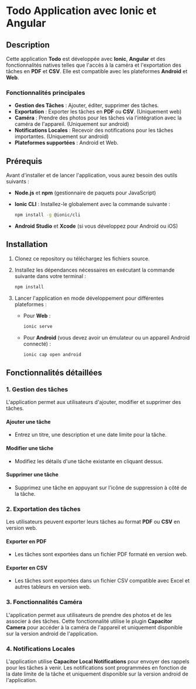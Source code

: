 # Todo Application avec Ionic et Angular

## Description

Cette application **Todo** est développée avec **Ionic**, **Angular** et des fonctionnalités natives telles que l'accès à la caméra et l'exportation des tâches en **PDF** et **CSV**. Elle est compatible avec les plateformes **Android** et **Web**.

### Fonctionnalités principales
- **Gestion des Tâches** : Ajouter, éditer, supprimer des tâches.
- **Exportation** : Exporter les tâches en **PDF** ou **CSV**. (Uniquement web)
- **Caméra** : Prendre des photos pour les tâches via l'intégration avec la caméra de l'appareil. (Uniquement sur android)
- **Notifications Locales** : Recevoir des notifications pour les tâches importantes. (Uniquement sur android)
- **Plateformes supportées** : Android et Web.

## Prérequis

Avant d'installer et de lancer l'application, vous aurez besoin des outils suivants :
- **Node.js** et **npm** (gestionnaire de paquets pour JavaScript)
- **Ionic CLI** : Installez-le globalement avec la commande suivante :
  
  ```bash
  npm install -g @ionic/cli
  ```
  
- **Android Studio** et **Xcode** (si vous développez pour Android ou iOS)
  
## Installation

1. Clonez ce repository ou téléchargez les fichiers source.
2. Installez les dépendances nécessaires en exécutant la commande suivante dans votre terminal :
   
   ```bash
   npm install
   ```

3. Lancer l'application en mode développement pour différentes plateformes :
   
   - Pour **Web** :
     
     ```bash
     ionic serve
     ```

   - Pour **Android** (vous devez avoir un émulateur ou un appareil Android connecté) :
     
     ```bash
     ionic cap open android
     ```

## Fonctionnalités détaillées

### 1. Gestion des tâches

L'application permet aux utilisateurs d'ajouter, modifier et supprimer des tâches. 

#### Ajouter une tâche
- Entrez un titre, une description et une date limite pour la tâche.

#### Modifier une tâche
- Modifiez les détails d'une tâche existante en cliquant dessus.

#### Supprimer une tâche
- Supprimez une tâche en appuyant sur l'icône de suppression à côté de la tâche.

### 2. Exportation des tâches

Les utilisateurs peuvent exporter leurs tâches au format **PDF** ou **CSV** en version web.

#### Exporter en PDF
- Les tâches sont exportées dans un fichier PDF formaté en version web.

#### Exporter en CSV
- Les tâches sont exportées dans un fichier CSV compatible avec Excel et autres tableurs en version web.

### 3. Fonctionnalités Caméra

L'application permet aux utilisateurs de prendre des photos et de les associer à des tâches. Cette fonctionnalité utilise le plugin **Capacitor Camera** pour accéder à la caméra de l'appareil et uniquement disponible sur la version android de l'application.

### 4. Notifications Locales

L'application utilise **Capacitor Local Notifications** pour envoyer des rappels pour les tâches à venir. Les notifications sont programmées en fonction de la date limite de la tâche et uniquement disponible sur la version android de l'application.